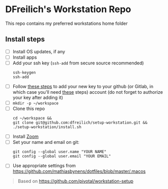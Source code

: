 # DFreilich's Workstation Repo
This repo contains my preferred workstations home folder

## Install steps
* [ ] Install OS updates, if any
* [ ] Install apps
* [ ] Add your ssh key (`ssh-add` from secure source recommended)
    ```shell
    ssh-keygen
    ssh-add
    ```
* [ ] Follow [these steps](https://help.github.com/en/github/authenticating-to-github/adding-a-new-ssh-key-to-your-github-account) to add your new key to your github (or Gitlab, in which case you'll need [these](https://docs.gitlab.com/ee/ssh/) steps) account (do not forget to authorize your key after adding it)
* [ ] `mkdir -p ~/workspace`
* [ ] Clone this repo 
    ```shell
    cd ~/workspace &&
    git clone git@github.com:dfreilich/setup-workstation.git && 
    ./setup-workstation/install.sh
    ```
* [ ] Install [Zoom](https://zoom.us/client/latest/Zoom.pkg)
* [ ] Set your name and email on git:
    ```shell
    git config --global user.name "YOUR NAME"
    git config --global user.email "YOUR EMAIL"
    ``` 
* [ ] Use appropriate settings from https://github.com/mathiasbynens/dotfiles/blob/master/.macos

> Based on https://github.com/pivotal/workstation-setup
